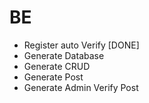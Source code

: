 # BE
- Register auto Verify [DONE]
- Generate Database
- Generate CRUD 
- Generate Post
- Generate Admin Verify Post
